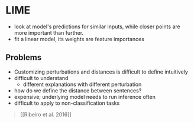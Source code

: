 # LIME
- look at model's predictions for similar inputs, while closer points are more important than further.
- fit a linear model, its weights are feature importances
## Problems
- Customizing perturbations and distances is difficult to define intuitively
- difficult to understand
	- different explanations with different perturbation
- how do we define the distance between sentences?
- expensive; underlying model needs to run inference often
- difficult to apply to non-classification tasks

> [[Ribeiro et al. 2016]]



